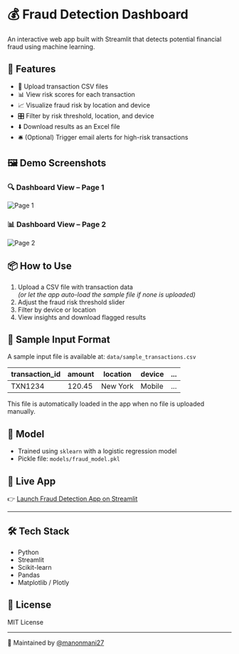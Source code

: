 # 💰 Fraud Detection Dashboard

An interactive web app built with Streamlit that detects potential financial fraud using machine learning.

## 🚀 Features

- 📁 Upload transaction CSV files
- 📊 View risk scores for each transaction
- 📈 Visualize fraud risk by location and device
- 🎛️ Filter by risk threshold, location, and device
- ⬇️ Download results as an Excel file
- 🛎️ (Optional) Trigger email alerts for high-risk transactions

## 🖼️ Demo Screenshots

### 🔍 Dashboard View – Page 1
![Page 1](assets/fraud_dashboard_1.jpg)

### 📊 Dashboard View – Page 2
![Page 2](assets/fraud_dashboard_2.jpg)

## 📦 How to Use

1. Upload a CSV file with transaction data  
   *(or let the app auto-load the sample file if none is uploaded)*
2. Adjust the fraud risk threshold slider
3. Filter by device or location
4. View insights and download flagged results

## 📂 Sample Input Format

A sample input file is available at: `data/sample_transactions.csv`

| transaction_id | amount | location | device | ... |
|----------------|--------|----------|--------|-----|
| TXN1234        | 120.45 | New York | Mobile | ... |

This file is automatically loaded in the app when no file is uploaded manually.

## 🧠 Model

- Trained using `sklearn` with a logistic regression model
- Pickle file: `models/fraud_model.pkl`

## 🔗 Live App

👉 [Launch Fraud Detection App on Streamlit](https://fraud-detection-dashboard.streamlit.app)

---

## 🛠️ Tech Stack

- Python
- Streamlit
- Scikit-learn
- Pandas
- Matplotlib / Plotly

## 📄 License

MIT License

---

👤 Maintained by [@manonmani27](https://github.com/manonmani27)
